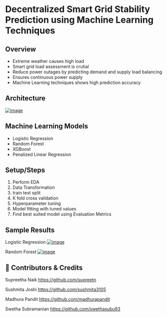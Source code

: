 
# Decentralized Smart Grid Stability Prediction using Machine Learning Techniques

## Overview
- Extreme weather causes high load
- Smart grid load assessment is crutial
- Reduce power outages by predicting demand and supply load balancing
- Ensures continuous power supply
- Machine Learning techniques shows high prediction accuracy
## Architecture

[
![image](https://user-images.githubusercontent.com/105995798/204479135-aec5af54-564d-4ab8-8b7c-2f52f31945f6.png)
](url)
## Machine Learning Models

- Logistic Regression
- Random Forest
- XGBoost
- Penalized Linear Regression
## Setup/Steps
1) Perform EDA
2) Data Transformation
3) train test split
4) K fold cross validation
5) Hyperparameter tuning
6) Model fitting with tuned values
7) Find best suited  model using Evaluation Metrics

## Sample Results

Logistic Regression
[
![image](https://user-images.githubusercontent.com/105995798/204480289-bb1ce880-85d5-42b1-b2c2-86e00f86f1d2.png)
](url)

Random Forest
[
![image](https://user-images.githubusercontent.com/105995798/204480160-4f625025-bbff-445d-92b5-3474294d936a.png)
](url)
## 🔗 Contributors & Credits
Supreetha Naik https://github.com/supreetn

Sushmita Joshi https://github.com/sushmita3105

Madhura Pandit https://github.com/madhurapandit

Swetha Subramanian https://github.com/swethasubu93
